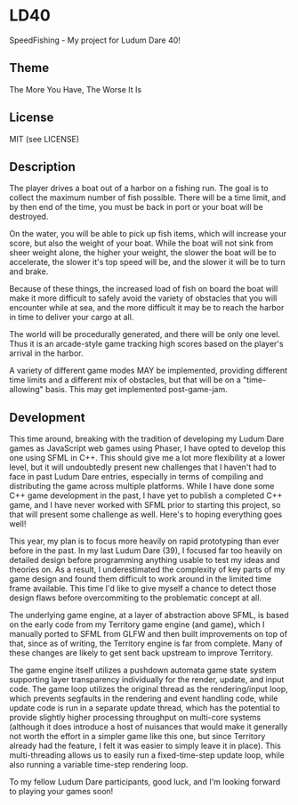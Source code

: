 # LD40

SpeedFishing - My project for Ludum Dare 40!

## Theme

The More You Have, The Worse It Is

## License

MIT (see LICENSE)

## Description

The player drives a boat out of a harbor on a fishing run. The goal is to
collect the maximum number of fish possible. There will be a time limit, and by
then end of the time, you must be back in port or your boat will be destroyed.

On the water, you will be able to pick up fish items, which will increase your
score, but also the weight of your boat. While the boat will not sink from sheer
weight alone, the higher your weight, the slower the boat will be to accelerate,
the slower it's top speed will be, and the slower it will be to turn and brake.

Because of these things, the increased load of fish on board the boat will make
it more difficult to safely avoid the variety of obstacles that you will
encounter while at sea, and the more difficult it may be to reach the harbor in
time to deliver your cargo at all.

The world will be procedurally generated, and there will be only one level. Thus
it is an arcade-style game tracking high scores based on the player's arrival
in the harbor.

A variety of different game modes MAY be implemented, providing different time
limits and a different mix of obstacles, but that will be on a "time-allowing"
basis. This may get implemented post-game-jam.

## Development

This time around, breaking with the tradition of developing my Ludum Dare games
as JavaScript web games using Phaser, I have opted to develop this one using
SFML in C++. This should give me a lot more flexibility at a lower level, but it
will undoubtedly present new challenges that I haven't had to face in past Ludum
Dare entries, especially in terms of compiling and distributing the game across
multiple platforms. While I have done some C++ game development in the past,
I have yet to publish a completed C++ game, and I have never worked with SFML
prior to starting this project, so that will present some challenge as well.
Here's to hoping everything goes well!

This year, my plan is to focus more heavily on rapid prototyping than ever
before in the past. In my last Ludum Dare (39), I focused far too heavily on
detailed design before programming anything usable to test my ideas and theories
on. As a result, I underestimated the complexity of key parts of my game design
and found them difficult to work around in the limited time frame available.
This time I'd like to give myself a chance to detect those design flaws before
overcommiting to the problematic concept at all.

The underlying game engine, at a layer of abstraction above SFML, is based on
the early code from my Territory game engine (and game), which I manually ported
to SFML from GLFW and then built improvements on top of that, since as of
writing, the Territory engine is far from complete. Many of these changes are
likely to get sent back upstream to improve Territory.

The game engine itself utilizes a pushdown automata game state system supporting
layer transparency individually for the render, update, and input code. The game
loop utilizes the original thread as the rendering/input loop, which prevents
segfaults in the rendering and event handling code, while update code is run in
a separate update thread, which has the potential to provide slightly higher
processing throughput on multi-core systems (although it does introduce a host
of nuisances that would make it generally not worth the effort in a simpler game
like this one, but since Territory already had the feature, I felt it was easier
to simply leave it in place). This multi-threading allows us to easily run a
fixed-time-step update loop, while also running a variable time-step rendering
loop.

To my fellow Ludum Dare participants, good luck, and I'm looking forward to
playing your games soon!
